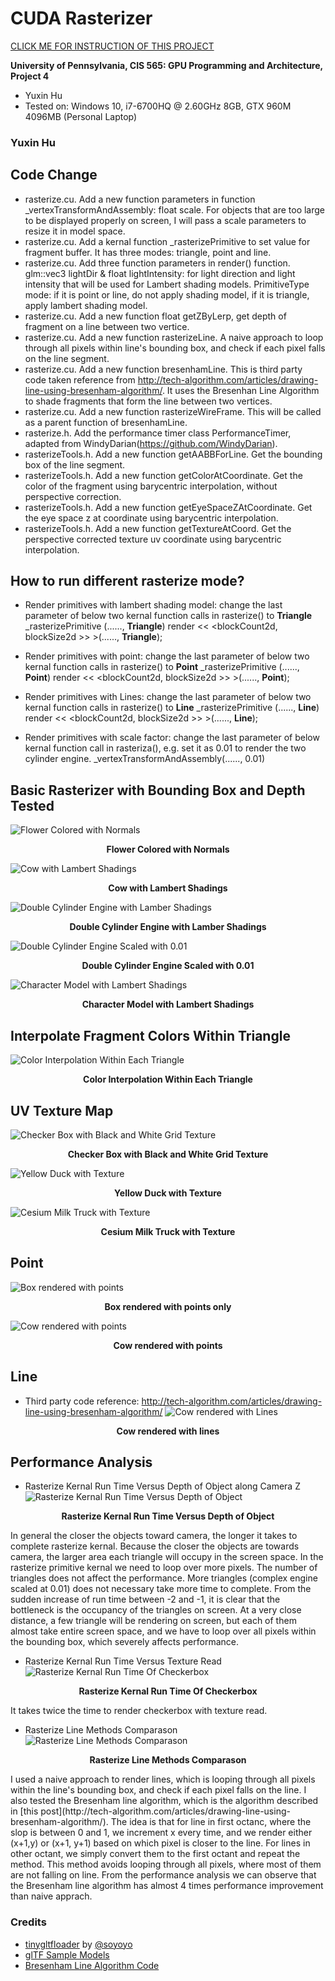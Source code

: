 CUDA Rasterizer
===============

[CLICK ME FOR INSTRUCTION OF THIS PROJECT](./INSTRUCTION.md)

**University of Pennsylvania, CIS 565: GPU Programming and Architecture, Project 4**

* Yuxin Hu
* Tested on: Windows 10, i7-6700HQ @ 2.60GHz 8GB, GTX 960M 4096MB (Personal Laptop)

### Yuxin Hu
## Code Change
* rasterize.cu. Add a new function parameters in function _vertexTransformAndAssembly: float scale. For objects that are too large to be displayed properly on screen, I will pass a scale parameters to resize it in model space.
* rasterize.cu. Add a kernal function _rasterizePrimitive to set value for fragment buffer. It has three modes: triangle, point and line.
* rasterize.cu. Add three function parameters in render() function. glm::vec3 lightDir & float lightIntensity: for light direction and light intensity that will be used for Lambert shading models. PrimitiveType mode: if it is point or line, do not apply shading model, if it is triangle, apply lambert shading model.
* rasterize.cu. Add a new function float getZByLerp, get depth of fragment on a line between two vertice.
* rasterize.cu. Add a new function rasterizeLine. A naive approach to loop through all pixels within line's bounding box, and check if each pixel falls on the line segment.
* rasterize.cu. Add a new function bresenhamLine. This is third party code taken reference from  http://tech-algorithm.com/articles/drawing-line-using-bresenham-algorithm/. It uses the Bresenhan Line Algorithm to shade fragments that form the line between two vertices.
* rasterize.cu. Add a new function rasterizeWireFrame. This will be called as a parent function of bresenhamLine.
* rasterize.h. Add the performance timer class PerformanceTimer, adapted from WindyDarian(https://github.com/WindyDarian).
* rasterizeTools.h. Add a new function getAABBForLine. Get the bounding box of the line segment.
* rasterizeTools.h. Add a new function getColorAtCoordinate. Get the color of the fragment using barycentric interpolation, without perspective correction.
* rasterizeTools.h. Add a new function getEyeSpaceZAtCoordinate. Get the eye space z at coordinate using barycentric interpolation.
* rasterizeTools.h. Add a new function getTextureAtCoord. Get the perspective corrected texture uv coordinate using barycentric interpolation.

## How to run different rasterize mode?
* Render primitives with lambert shading model: change the last parameter of below two kernal function calls in rasterize() to **Triangle**
_rasterizePrimitive (......, **Triangle**)
render << <blockCount2d, blockSize2d >> >(......, **Triangle**);

* Render primitives with point: change the last parameter of below two kernal function calls in rasterize() to **Point**
_rasterizePrimitive (......, **Point**)
render << <blockCount2d, blockSize2d >> >(......, **Point**);

* Render primitives with Lines: change the last parameter of below two kernal function calls  in rasterize() to **Line**
_rasterizePrimitive (......, **Line**)
render << <blockCount2d, blockSize2d >> >(......, **Line**);

* Render primitives with scale factor: change the last parameter of below kernal function call in rasteriza(), e.g. set it as 0.01 to render the two cylinder engine.
_vertexTransformAndAssembly(......, 0.01)


## Basic Rasterizer with Bounding Box and Depth Tested
![Flower Colored with Normals](/renders/FlowerNormal2.gif)
<p align="center"><b>Flower Colored with Normals</b></p>

![Cow with Lambert Shadings](/renders/Cow.gif)
<p align="center"><b>Cow with Lambert Shadings</b></p>
  
![Double Cylinder Engine with Lamber Shadings](/renders/Engine.gif)
<p align="center"><b>Double Cylinder Engine with Lamber Shadings</b></p>
  
![Double Cylinder Engine Scaled with 0.01](/renders/Engine001.gif)
<p align="center"><b>Double Cylinder Engine Scaled with 0.01</b></p>
  
![Character Model with Lambert Shadings](/renders/Di.gif)
<p align="center"><b>Character Model with Lambert Shadings</b></p>
  
## Interpolate Fragment Colors Within Triangle
![Color Interpolation Within Each Triangle](/renders/CubeColorInterpolation.PNG)
<p align="center"><b>Color Interpolation Within Each Triangle</b></p>
  
## UV Texture Map
![Checker Box with Black and White Grid Texture](/renders/CheckerBoxPerspectiveCorrect.gif)
<p align="center"><b>Checker Box with Black and White Grid Texture</b></p>
  
![Yellow Duck with Texture](/renders/Duck.gif)
<p align="center"><b>Yellow Duck with Texture</b></p>
  
![Cesium Milk Truck with Texture](/renders/CeciumMilkTruck.gif)
<p align="center"><b>Cesium Milk Truck with Texture</b></p>

## Point
![Box rendered with points](/renders/PointBox.gif)
<p align="center"><b>Box rendered with points only</b></p>

![Cow rendered with points](/renders/PointCow.gif)
<p align="center"><b>Cow rendered with points</b></p>

## Line
* Third party code reference: http://tech-algorithm.com/articles/drawing-line-using-bresenham-algorithm/
![Cow rendered with Lines](/renders/LineCow.gif)
<p align="center"><b>Cow rendered with lines</b></p>


  
## Performance Analysis
* Rasterize Kernal Run Time Versus Depth of Object along Camera Z
![Rasterize Kernal Run Time Versus Depth of Object](/renders/PerformanceDepth.PNG)
<p align="center"><b>Rasterize Kernal Run Time Versus Depth of Object</b></p>

In general the closer the objects toward camera, the longer it takes to complete rasterize kernal. Because the closer the objects are towards camera, the larger area each triangle will occupy in the screen space. In the rasterize primitive kernal we need to loop over more pixels. The number of triangles does not affect the performance. More triangles (complex engine scaled at 0.01) does not necessary take more time to complete. From the sudden increase of run time between -2 and -1, it is clear that the bottleneck is the occupancy of the triangles on screen. At a very close distance, a few triangle will be rendering on screen, but each of them almost take entire screen space, and we have to loop over all pixels within the bounding box, which severely affects performance.

* Rasterize Kernal Run Time Versus Texture Read
![Rasterize Kernal Run Time Of Checkerbox](/renders/PerformanceTexture.PNG)
<p align="center"><b>Rasterize Kernal Run Time Of Checkerbox</b></p>

It takes twice the time to render checkerbox with texture read.

* Rasterize Line Methods Comparason
![Rasterize Line Methods Comparason](/renders/PerformanceLineRasterize.PNG)
<p align="center"><b>Rasterize Line Methods Comparason</b></p>
I used a naive approach to render lines, which is looping through all pixels within the line's bounding box, and check if each pixel falls on the line. I also tested the Bresenham line algorithm, which is the algorithm described in [this post](http://tech-algorithm.com/articles/drawing-line-using-bresenham-algorithm/).  The idea is that for line in first octanc, where the slop is between 0 and 1, we increment x every time, and we render either (x+1,y) or (x+1, y+1) based on which pixel is closer to the line. For lines in other octant, we simply convert them to the first octant and repeat the method. This method avoids looping through all pixels, where most of them are not falling on line. From the performance analysis we can observe that the Bresenham line algorithm has almost 4 times performance improvement than naive apprach.






### Credits

* [tinygltfloader](https://github.com/syoyo/tinygltfloader) by [@soyoyo](https://github.com/syoyo)
* [glTF Sample Models](https://github.com/KhronosGroup/glTF/blob/master/sampleModels/README.md)
* [Bresenham Line Algorithm Code](http://tech-algorithm.com/articles/drawing-line-using-bresenham-algorithm/)
